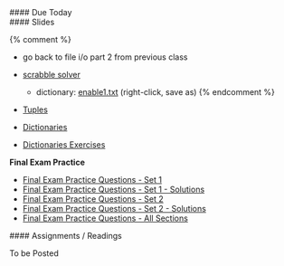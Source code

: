 <article class="due" markdown="block">
####  Due Today


</article>

<article class="slides" markdown="block">
####  Slides

{% comment %}
* go back to file i/o part 2 from previous class
* [scrabble solver](homework/hw09/wordsy.py)
	* dictionary: [enable1.txt](homework/hw09/enable1.txt) (right-click, save as)
{% endcomment %}

* [Tuples](classes/25/tuples.html) 
* [Dictionaries](classes/25/dictionaries.html)
* [Dictionaries Exercises](classes/25/exercises.html)

__Final Exam Practice__

* [Final Exam Practice Questions - Set 1](resources/handouts/final/final_practice_questions_set_1.pdf)
* [Final Exam Practice Questions - Set 1 - Solutions](resources//handouts/final/final_practice_questions_set_1_solutions.pdf)
* [Final Exam Practice Questions - Set 2](resources/handouts/final/final_practice_questions_set_2.pdf)
* [Final Exam Practice Questions - Set 2 - Solutions](resources/handouts/final/final_practice_questions_set_2_solutions.pdf)
* [Final Exam Practice Questions - All Sections](resources/handouts/final/finalsampleproblems.html)

</article>

<article class="assignments" markdown="block">
####  Assignments / Readings		

To be Posted



</article>

